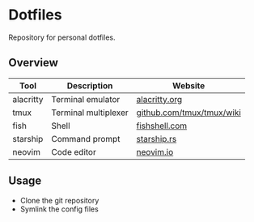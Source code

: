 # Dotfiles

Repository for personal dotfiles.

## Overview

| Tool | Description | Website |
| ---- | ----------- | ------- |
| alacritty | Terminal emulator | [alacritty.org](https://alacritty.org/) |
| tmux | Terminal multiplexer | [github.com/tmux/tmux/wiki](https://github.com/tmux/tmux/wiki) |
| fish | Shell | [fishshell.com](https://fishshell.com/) |
| starship | Command prompt | [starship.rs](https://starship.rs/) |
| neovim | Code editor | [neovim.io](https://neovim.io/) |

## Usage

* Clone the git repository
* Symlink the config files
